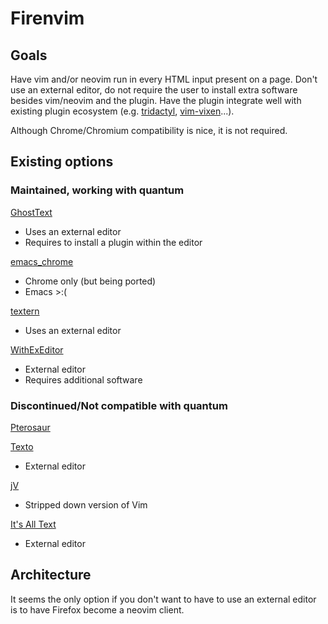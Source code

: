 # Firenvim
## Goals
Have vim and/or neovim run in every HTML input present on a page. Don't use an external editor, do not require the user to install extra software besides vim/neovim and the plugin. Have the plugin integrate well with existing plugin ecosystem (e.g. [tridactyl](https://github.com/cmcaine/tridactyl), [vim-vixen](https://github.com/ueokande/vim-vixen)...).

Although Chrome/Chromium compatibility is nice, it is not required.

## Existing options
### Maintained, working with quantum
[GhostText](https://github.com/GhostText/GhostText)
- Uses an external editor
- Requires to install a plugin within the editor

[emacs_chrome](https://github.com/stsquad/emacs_chrome/)
- Chrome only (but being ported)
- Emacs >:(

[textern](https://github.com/jlebon/textern)
- Uses an external editor

[WithExEditor](https://github.com/asamuzaK/withExEditor)
- External editor
- Requires additional software

### Discontinued/Not compatible with quantum
[Pterosaur](https://github.com/ardagnir/pterosaur)

[Texto](https://addons.mozilla.org/en-US/firefox/addon/texto/)
- External editor

[jV](https://addons.mozilla.org/en-US/firefox/addon/jv/)
- Stripped down version of Vim

[It's All Text](https://github.com/docwhat/itsalltext)
- External editor

## Architecture
It seems the only option if you don't want to have to use an external editor is to have Firefox become a neovim client.
